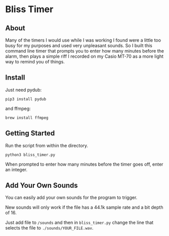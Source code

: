 # Bliss Timer

## About
Many of the timers I would use while I was working I found were a little too busy for my purposes and used very unpleasant sounds. So I built this command line timer that prompts you to enter how many minutes before the alarm, then plays a simple riff I recorded on my Casio MT-70 as a more light way to remind you of things. 

## Install
Just need pydub:
```
pip3 install pydub
```
and ffmpeg:
```
brew install ffmpeg
```

## Getting Started
Run the script from within the directory.
```
python3 bliss_timer.py
```
When prompted to enter how many minutes before the timer goes off, enter an integer. 

## Add Your Own Sounds
You can easily add your own sounds for the program to trigger.

New sounds will only work if the file has a 44.1k sample rate and a bit depth of 16.

Just add file to `/sounds` and then in `bliss_timer.py` change the line that selects the file to `./sounds/YOUR_FILE.wav`.
